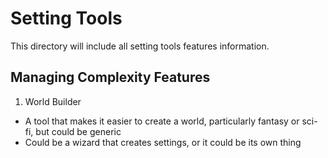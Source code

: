 # Setting Tools

This directory will include all setting tools features information.

## Managing Complexity Features

1. World Builder
  - A tool that makes it easier to create a world, particularly fantasy or sci-fi, but could be generic
  - Could be a wizard that creates settings, or it could be its own thing
